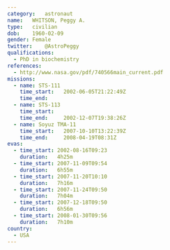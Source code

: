 ```yaml
---
category:	astronaut
name:	WHITSON, Peggy A.
type:	civilian
dob:	1960-02-09
gender:	Female
twitter:	@AstroPeggy
qualifications:
  - PhD in biochemistry
references:
  - http://www.nasa.gov/pdf/740566main_current.pdf
missions:
  - name: STS-111
    time_start:   2002-06-05T21:22:49Z
    time_end:     
  - name: STS-113
    time_start:   
    time_end:     2002-12-07T19:38:26Z
  - name: Soyuz TMA-11
    time_start:   2007-10-10T13:22:39Z
    time_end:     2008-04-19T08:31Z
evas:
  - time_start: 2002-08-16T09:23
    duration:   4h25m
  - time_start: 2007-11-09T09:54
    duration:   6h55m
  - time_start: 2007-11-20T10:10
    duration:   7h16m
  - time_start: 2007-11-24T09:50
    duration:   7h04m
  - time_start: 2007-12-18T09:50
    duration:   6h56m
  - time_start: 2008-01-30T09:56
    duration:   7h10m
country:
  - USA
---
```

